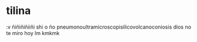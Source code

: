 # tilina
 :v
ñiñiñiñiiñi 
shi o ño
pneumonoultramicroscopisilicovolcanoconiosis
dios no te miro hoy
lm kmkmk
